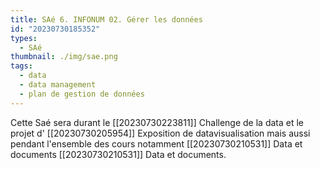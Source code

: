 ```yaml
---
title: SAé 6. INFONUM 02. Gérer les données
id: "20230730185352"
types:
  - SAé
thumbnail: ./img/sae.png
tags:
  - data
  - data management
  - plan de gestion de données
---
```


Cette Saé sera  durant le [[20230730223811]] Challenge de la data et le projet d' [[20230730205954]] Exposition de datavisualisation mais aussi pendant l'ensemble des cours notamment [[20230730210531]] Data et documents [[20230730210531]] Data et documents.